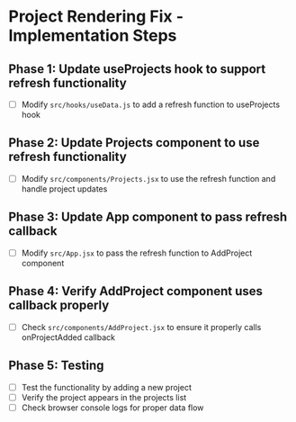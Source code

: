 # Project Rendering Fix - Implementation Steps

## Phase 1: Update useProjects hook to support refresh functionality
- [ ] Modify `src/hooks/useData.js` to add a refresh function to useProjects hook

## Phase 2: Update Projects component to use refresh functionality
- [ ] Modify `src/components/Projects.jsx` to use the refresh function and handle project updates

## Phase 3: Update App component to pass refresh callback
- [ ] Modify `src/App.jsx` to pass the refresh function to AddProject component

## Phase 4: Verify AddProject component uses callback properly
- [ ] Check `src/components/AddProject.jsx` to ensure it properly calls onProjectAdded callback

## Phase 5: Testing
- [ ] Test the functionality by adding a new project
- [ ] Verify the project appears in the projects list
- [ ] Check browser console logs for proper data flow
